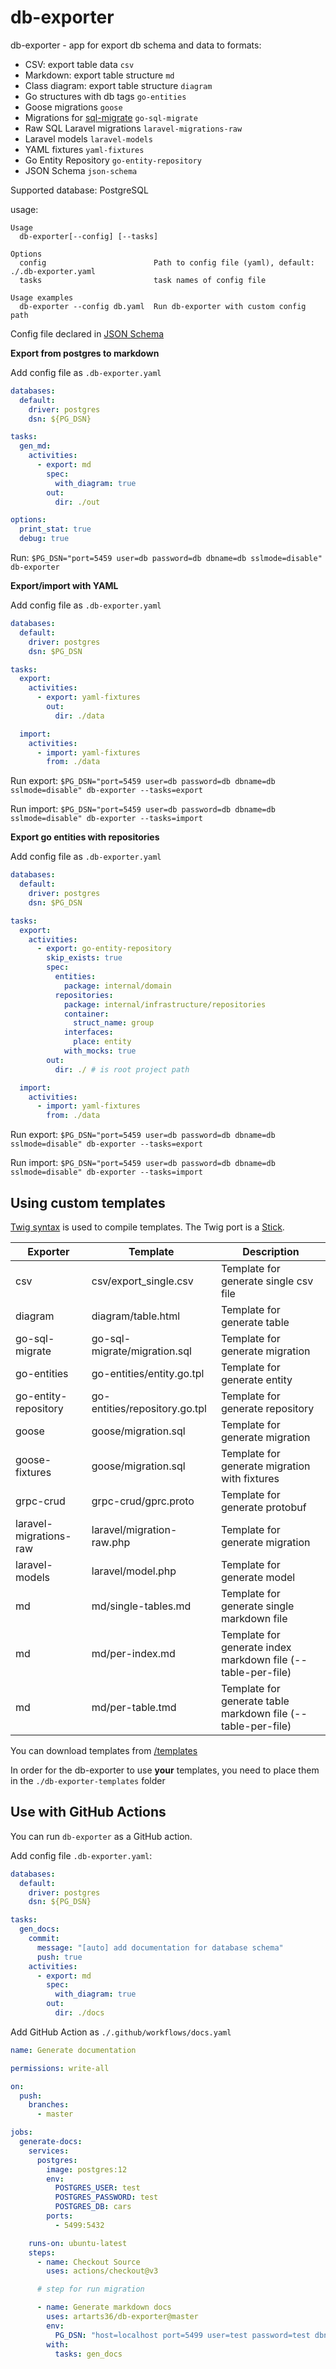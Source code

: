 # db-exporter

db-exporter - app for export db schema and data to formats:
* CSV: export table data `csv`
* Markdown: export table structure `md`
* Class diagram: export table structure `diagram`
* Go structures with db tags `go-entities`
* Goose migrations `goose`
* Migrations for [sql-migrate](https://github.com/rubenv/sql-migrate) `go-sql-migrate`
* Raw SQL Laravel migrations `laravel-migrations-raw`
* Laravel models `laravel-models`
* YAML fixtures `yaml-fixtures`
* Go Entity Repository `go-entity-repository`
* JSON Schema `json-schema`

Supported database: PostgreSQL

usage:
```text
Usage
  db-exporter[--config] [--tasks]

Options
  config                        Path to config file (yaml), default: ./.db-exporter.yaml
  tasks                         task names of config file

Usage examples
  db-exporter --config db.yaml  Run db-exporter with custom config path
```

Config file declared in [JSON Schema](db-exporter-json-schema.json)

**Export from postgres to markdown**

Add config file as `.db-exporter.yaml`

```yaml
databases:
  default:
    driver: postgres
    dsn: ${PG_DSN}

tasks:
  gen_md:
    activities:
      - export: md
        spec:
          with_diagram: true
        out:
          dir: ./out

options:
  print_stat: true
  debug: true
```

Run: `$PG_DSN="port=5459 user=db password=db dbname=db sslmode=disable" db-exporter`

**Export/import with YAML**

Add config file as `.db-exporter.yaml`
```yaml
databases:
  default:
    driver: postgres
    dsn: $PG_DSN

tasks:
  export:
    activities:
      - export: yaml-fixtures
        out:
          dir: ./data

  import:
    activities:
      - import: yaml-fixtures
        from: ./data
```

Run export: `$PG_DSN="port=5459 user=db password=db dbname=db sslmode=disable" db-exporter --tasks=export`

Run import: `$PG_DSN="port=5459 user=db password=db dbname=db sslmode=disable" db-exporter --tasks=import`


**Export go entities with repositories**

Add config file as `.db-exporter.yaml`
```yaml
databases:
  default:
    driver: postgres
    dsn: $PG_DSN

tasks:
  export:
    activities:
      - export: go-entity-repository
        skip_exists: true
        spec:
          entities:
            package: internal/domain
          repositories:
            package: internal/infrastructure/repositories
            container:
              struct_name: group
            interfaces:
              place: entity
            with_mocks: true
        out:
          dir: ./ # is root project path

  import:
    activities:
      - import: yaml-fixtures
        from: ./data
```

Run export: `$PG_DSN="port=5459 user=db password=db dbname=db sslmode=disable" db-exporter --tasks=export`

Run import: `$PG_DSN="port=5459 user=db password=db dbname=db sslmode=disable" db-exporter --tasks=import`

## Using custom templates

[Twig syntax](https://twig.symfony.com) is used to compile templates. The Twig port is a [Stick](https://github.com/tyler-sommer/stick).

| Exporter               | Template                      | Description                                                  |
|------------------------|-------------------------------|--------------------------------------------------------------|
| csv                    | csv/export_single.csv         | Template for generate single csv file                        |
| diagram                | diagram/table.html            | Template for generate table                                  |
| go-sql-migrate         | go-sql-migrate/migration.sql  | Template for generate migration                              |
| go-entities            | go-entities/entity.go.tpl     | Template for generate entity                                 |
| go-entity-repository   | go-entities/repository.go.tpl | Template for generate repository                             |
| goose                  | goose/migration.sql           | Template for generate migration                              |
| goose-fixtures         | goose/migration.sql           | Template for generate migration with fixtures                |
| grpc-crud              | grpc-crud/gprc.proto          | Template for generate protobuf                               |
| laravel-migrations-raw | laravel/migration-raw.php     | Template for generate migration                              |
| laravel-models         | laravel/model.php             | Template for generate model                                  |
| md                     | md/single-tables.md           | Template for generate single markdown file                   |
| md                     | md/per-index.md               | Template for generate index markdown file (--table-per-file) |
| md                     | md/per-table.tmd              | Template for generate table markdown file (--table-per-file) |

You can download templates from [/templates](./templates)

In order for the db-exporter to use **your** templates, you need to place them in the `./db-exporter-templates` folder

## Use with GitHub Actions

You can run `db-exporter` as a GitHub action.

Add config file `.db-exporter.yaml`:
```yaml
databases:
  default:
    driver: postgres
    dsn: ${PG_DSN}

tasks:
  gen_docs:
    commit:
      message: "[auto] add documentation for database schema"
      push: true
    activities:
      - export: md
        spec:
          with_diagram: true
        out:
          dir: ./docs
```

Add GitHub Action as `./.github/workflows/docs.yaml`
```yaml
name: Generate documentation

permissions: write-all

on:
  push:
    branches:
      - master

jobs:
  generate-docs:
    services:
      postgres:
        image: postgres:12
        env:
          POSTGRES_USER: test
          POSTGRES_PASSWORD: test
          POSTGRES_DB: cars
        ports:
          - 5499:5432

    runs-on: ubuntu-latest
    steps:
      - name: Checkout Source
        uses: actions/checkout@v3

      # step for run migration

      - name: Generate markdown docs
        uses: artarts36/db-exporter@master
        env:
          PG_DSN: "host=localhost port=5499 user=test password=test dbname=cars sslmode=disable"
        with:
          tasks: gen_docs
````
